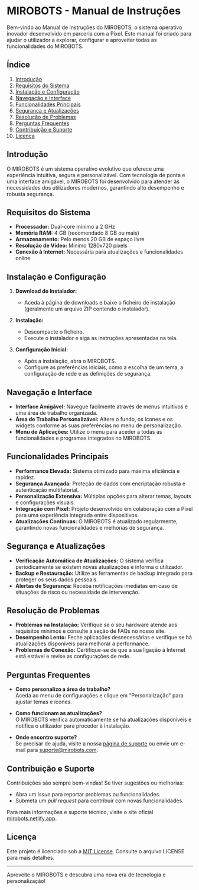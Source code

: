 # MIROBOTS - Manual de Instruções

Bem-vindo ao Manual de Instruções do MIROBOTS, o sistema operativo inovador desenvolvido em parceria com a Pixel. Este manual foi criado para ajudar o utilizador a explorar, configurar e aproveitar todas as funcionalidades do MIROBOTS.

## Índice

1. [Introdução](#introdução)
2. [Requisitos do Sistema](#requisitos-do-sistema)
3. [Instalação e Configuração](#instalação-e-configuração)
4. [Navegação e Interface](#navegação-e-interface)
5. [Funcionalidades Principais](#funcionalidades-principais)
6. [Segurança e Atualizações](#segurança-e-atualizações)
7. [Resolução de Problemas](#resolução-de-problemas)
8. [Perguntas Frequentes](#perguntas-frequentes)
9. [Contribuição e Suporte](#contribuição-e-suporte)
10. [Licença](#licença)

## Introdução

O MIROBOTS é um sistema operativo evolutivo que oferece uma experiência intuitiva, segura e personalizável. Com tecnologia de ponta e uma interface amigável, o MIROBOTS foi desenvolvido para atender às necessidades dos utilizadores modernos, garantindo alto desempenho e robusta segurança.

## Requisitos do Sistema

- **Processador:** Dual-core mínimo a 2 GHz
- **Memória RAM:** 4 GB (recomendado 8 GB ou mais)
- **Armazenamento:** Pelo menos 20 GB de espaço livre
- **Resolução de Vídeo:** Mínimo 1280x720 pixels
- **Conexão à Internet:** Necessária para atualizações e funcionalidades online

## Instalação e Configuração

1. **Download do Instalador:**
   - Aceda à página de downloads e baixe o ficheiro de instalação (geralmente um arquivo ZIP contendo o instalador).

2. **Instalação:**
   - Descompacte o ficheiro.
   - Execute o instalador e siga as instruções apresentadas na tela.

3. **Configuração Inicial:**
   - Após a instalação, abra o MIROBOTS.
   - Configure as preferências iniciais, como a escolha de um tema, a configuração de rede e as definições de segurança.

## Navegação e Interface

- **Interface Amigável:** Navegue facilmente através de menus intuitivos e uma área de trabalho organizada.
- **Área de Trabalho Personalizável:** Altere o fundo, os ícones e os widgets conforme as suas preferências no menu de personalização.
- **Menu de Aplicações:** Utilize o menu para aceder a todas as funcionalidades e programas integrados no MIROBOTS.

## Funcionalidades Principais

- **Performance Elevada:** Sistema otimizado para máxima eficiência e rapidez.
- **Segurança Avançada:** Proteção de dados com encriptação robusta e autenticação multifatorial.
- **Personalização Extensiva:** Múltiplas opções para alterar temas, layouts e configurações visuais.
- **Integração com Pixel:** Projeto desenvolvido em colaboração com a Pixel para uma experiência integrada entre dispositivos.
- **Atualizações Contínuas:** O MIROBOTS é atualizado regularmente, garantindo novas funcionalidades e melhorias de segurança.

## Segurança e Atualizações

- **Verificação Automática de Atualizações:** O sistema verifica periodicamente se existem novas atualizações e informa o utilizador.
- **Backup e Restauração:** Utilize as ferramentas de backup integrado para proteger os seus dados pessoais.
- **Alertas de Segurança:** Receba notificações imediatas em caso de situações de risco ou necessidade de intervenção.

## Resolução de Problemas

- **Problemas na Instalação:** Verifique se o seu hardware atende aos requisitos mínimos e consulte a seção de FAQs no nosso site.
- **Desempenho Lento:** Feche aplicações desnecessárias e verifique se há atualizações disponíveis para melhorar a performance.
- **Problemas de Conexão:** Certifique-se de que a sua ligação à Internet está estável e revise as configurações de rede.

## Perguntas Frequentes

- **Como personalizo a área de trabalho?**  
  Aceda ao menu de configurações e clique em "Personalização" para ajustar temas e ícones.

- **Como funcionam as atualizações?**  
  O MIROBOTS verifica automaticamente se há atualizações disponíveis e notifica o utilizador para proceder à instalação.

- **Onde encontro suporte?**  
  Se precisar de ajuda, visite a nossa [página de suporte](https://mirobots.netlify.app/support) ou envie um e-mail para suporte@mirobots.com.

## Contribuição e Suporte

Contribuições são sempre bem-vindas! Se tiver sugestões ou melhorias:
- Abra um _issue_ para reportar problemas ou funcionalidades.
- Submeta um _pull request_ para contribuir com novas funcionalidades.

Para mais informações e suporte técnico, visite o site oficial [mirobots.netlify.app](https://mirobots.netlify.app).

## Licença

Este projeto é licenciado sob a [MIT License](LICENSE). Consulte o arquivo LICENSE para mais detalhes.

---

Aproveite o MIROBOTS e descubra uma nova era de tecnologia e personalização!